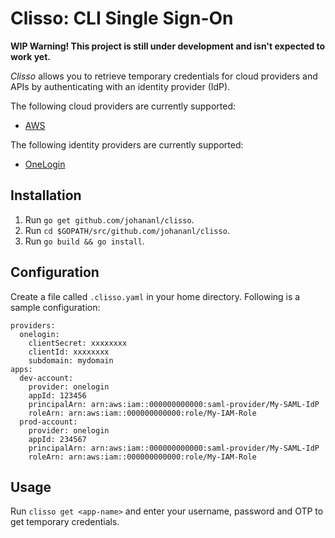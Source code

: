 # Clisso: CLI Single Sign-On

**WIP Warning! This project is still under development and isn't expected
to work yet.**

*Clisso* allows you to retrieve temporary credentials for cloud
providers and APIs by authenticating with an identity provider (IdP).

The following cloud providers are currently supported:

- [AWS](https://aws.amazon.com/)

The following identity providers are currently supported:

- [OneLogin](https://www.onelogin.com/)

## Installation

1. Run `go get github.com/johananl/clisso`.
1. Run `cd $GOPATH/src/github.com/johananl/clisso`.
1. Run `go build && go install`.

## Configuration

Create a file called `.clisso.yaml` in your home directory. Following is a
sample configuration:

    providers:
      onelogin:
        clientSecret: xxxxxxxx
        clientId: xxxxxxxx
        subdomain: mydomain
    apps:
      dev-account:
        provider: onelogin
        appId: 123456
        principalArn: arn:aws:iam::000000000000:saml-provider/My-SAML-IdP
        roleArn: arn:aws:iam::000000000000:role/My-IAM-Role
      prod-account:
        provider: onelogin
        appId: 234567
        principalArn: arn:aws:iam::000000000000:saml-provider/My-SAML-IdP
        roleArn: arn:aws:iam::000000000000:role/My-IAM-Role


## Usage

Run `clisso get <app-name>` and enter your username, password and OTP
to get temporary credentials.

